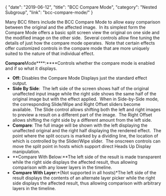 {
"date": "2019-06-12",
"title": "BCC Compare Mode",
"category": "Nested Subgroup",
"link": "bcc-compare-mode/"
}

 Many BCC filters include the BCC Compare Mode to allow easy comparison between the original and the affected image.  In its simplest form the Compare Mode offers a basic split screen view the original on one side and the modified image on the other side.  Several controls allow fine tuning the details of just how the compare mode operates.  Note that certain effects offer customized controls in the compare mode that are more uniquely suited to the nature of that individual effect.


****Compare****Mode****:****Controls whether the compare mode is enabled and if so what it displays.


* **Off:** Disables the Compare Mode Displays just the standard effect output.
* **Side By Side**:  The left side of the screen shows half of the original unaffected input image while the right side shows the same half of the original image but with the effect applied.  When in Side-by-Side mode, the corresponding Slide/Wipe and Right Offset sliders become available.  The Slide control allows shifting both the left and right images to preview a result on a different part of the image.  The Right Offset allows shifting the right side by a different amount from the left side.
* **Compare**: The full image will be shown with the left displaying the unaffected original and the right half displaying the rendered effect.  The point where the split occurs is marked by a dividing line, the location of which is controlled by the Slider/Wipe slider.  The onscreen controls can move the split point in hosts which support direct Heads Up Display manipulation.
* **Compare With Below:**The left side of the result is made transparent while the right side displays the affected result, thus allowing comparison with any lower layers in the timeline.
* **Compare With Layer:***(Not supported in all hosts)*The left side of the result displays the contents of an alternate layer picker while the right side displays the affected result, thus allowing comparison with arbitrary layers in the timeline.


